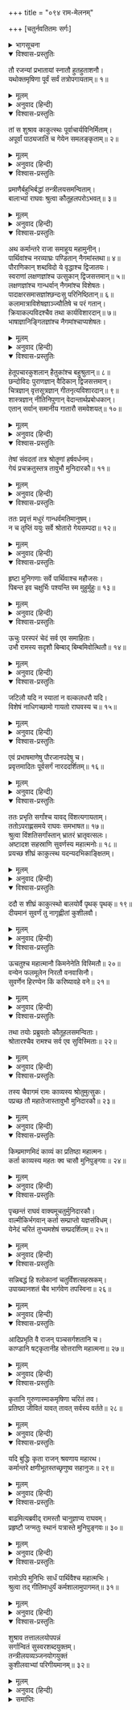 +++
title = "०९४ राम-मेलनम्"

+++
[चतुर्नवतितमः सर्गः]



<details><summary>भागसूचना</summary>

94. लव-कुशद्वारा रामायण-काव्यका गान तथा श्रीरामका उसे भरी सभामें सुनना
</details>

<details open><summary>विश्वास-प्रस्तुतिः</summary>

तौ रजन्यां प्रभातायां स्नातौ हुतहुताशनौ।  
यथोक्तमृषिणा पूर्वं सर्वं तत्रोपगायताम्॥ १॥
</details>

<details><summary>मूलम्</summary>

तौ रजन्यां प्रभातायां स्नातौ हुतहुताशनौ।  
यथोक्तमृषिणा पूर्वं सर्वं तत्रोपगायताम्॥ १॥
</details>

<details><summary>अनुवाद (हिन्दी)</summary>

रात बीतनेपर जब सबेरा हुआ, तब स्नान-संध्याके पश्चात् समिधा-होमका कार्य पूरा करके वे दोनों भाई ऋषिके बताये अनुसार वहाँ सम्पूर्ण रामायणका गान करने लगे॥ १॥
</details>

<details open><summary>विश्वास-प्रस्तुतिः</summary>

तां स शुश्राव काकुत्स्थः पूर्वाचार्यविनिर्मिताम्।  
अपूर्वां पाठ्यजातिं च गेयेन समलङ्कृताम्॥ २॥
</details>

<details><summary>मूलम्</summary>

तां स शुश्राव काकुत्स्थः पूर्वाचार्यविनिर्मिताम्।  
अपूर्वां पाठ्यजातिं च गेयेन समलङ्कृताम्॥ २॥
</details>

<details><summary>अनुवाद (हिन्दी)</summary>

श्रीरघुनाथजीने भी वह गान सुना, जो पूर्ववर्ती आचार्योंके बताये हुए नियमोंके अनुकूल था। संगीतकी विशेषताओंसे युक्त स्वरोंके अलापनेकी अपूर्व शैली थी॥ २॥
</details>

<details open><summary>विश्वास-प्रस्तुतिः</summary>

प्रमाणैर्बहुभिर्बद्धां तन्त्रीलयसमन्विताम्।  
बालाभ्यां राघवः श्रुत्वा कौतूहलपरोऽभवत्॥ ३॥
</details>

<details><summary>मूलम्</summary>

प्रमाणैर्बहुभिर्बद्धां तन्त्रीलयसमन्विताम्।  
बालाभ्यां राघवः श्रुत्वा कौतूहलपरोऽभवत्॥ ३॥
</details>

<details><summary>अनुवाद (हिन्दी)</summary>

बहुसंख्यक प्रमाणों—ध्वनिपरिच्छेदके साधनभूत द्रुत, मध्य और विलम्बित—इन तीनोंकी आवृत्तियों अथवा सप्तविध स्वरोंके भेदकी सिद्धिके लिये बने हुए स्थानोंसे बँधा और वीणाकी लयसे मिलता हुआ उन दोनों बालकोंका वह मधुर गान सुनकर श्रीरामचन्द्रजीको बड़ा कौतूहल हुआ॥ ३॥
</details>

<details open><summary>विश्वास-प्रस्तुतिः</summary>

अथ कर्मान्तरे राजा समाहूय महामुनीन्।  
पार्थिवांश्च नरव्याघ्रः पण्डितान् नैगमांस्तथा॥ ४॥  
पौराणिकान् शब्दविदो ये वृद्धाश्च द्विजातयः।  
स्वराणां लक्षणज्ञांश्च उत्सुकान् द्विजसत्तमान्॥ ५॥  
लक्षणज्ञांश्च गान्धर्वान् नैगमांश्च विशेषतः।  
पादाक्षरसमासज्ञांश्छन्दःसु परिनिष्ठितान्॥ ६॥  
कलामात्राविशेषज्ञाञ्‍‍ज्यौतिषे च परं गतान्।  
क्रियाकल्पविदश्चैव तथा कार्यविशारदान्॥ ७॥  
भाषाज्ञानिङ्गितज्ञांश्च नैगमांश्चाप्यशेषतः।
</details>

<details><summary>मूलम्</summary>

अथ कर्मान्तरे राजा समाहूय महामुनीन्।  
पार्थिवांश्च नरव्याघ्रः पण्डितान् नैगमांस्तथा॥ ४॥  
पौराणिकान् शब्दविदो ये वृद्धाश्च द्विजातयः।  
स्वराणां लक्षणज्ञांश्च उत्सुकान् द्विजसत्तमान्॥ ५॥  
लक्षणज्ञांश्च गान्धर्वान् नैगमांश्च विशेषतः।  
पादाक्षरसमासज्ञांश्छन्दःसु परिनिष्ठितान्॥ ६॥  
कलामात्राविशेषज्ञाञ्‍‍ज्यौतिषे च परं गतान्।  
क्रियाकल्पविदश्चैव तथा कार्यविशारदान्॥ ७॥  
भाषाज्ञानिङ्गितज्ञांश्च नैगमांश्चाप्यशेषतः।
</details>

<details><summary>अनुवाद (हिन्दी)</summary>

तदनन्तर पुरुषसिंह राजा श्रीरामने कर्मानुष्ठानसे अवकाश मिलनेपर बड़े-बड़े मुनियों, राजाओं, वेदवेत्ता पण्डितों, पौराणिकों, वैयाकरणों, बड़े-बूढ़े ब्राह्मणों, स्वरों और लक्षणोंके ज्ञाताओं, गीत सुननेके लिये उत्सुक द्विजों, सामुद्रिक लक्षणों तथा संगीत-विद्याके जानकारों, विशेषतः निगमागमके विद्वानों अथवा पुरवासियों, भिन्न-भिन्न छन्दोंके चरणों, उनके गुरु-लघु अक्षरों तथा उनके सम्बन्धोंका ज्ञान रखनेवाले पण्डितों, वैदिक छन्दोंके परिनिष्ठित विद्वानों, स्वरोंकी ह्रस्व, दीर्घ आदि मात्राओंके विशेषज्ञों, ज्योतिष विद्याके पारंगत पण्डितों, कर्मकाण्डियों, कार्यकुशल पुरुषों, विभिन्न भाषाओं और चेष्टा तथा संकेतोंको समझनेवाले पुरुषों एवं सारे महाजनोंको बुलवाया॥ ४—७ १/२॥
</details>

<details open><summary>विश्वास-प्रस्तुतिः</summary>

हेतूपचारकुशलान् हैतुकांश्च बहुश्रुतान्॥ ८॥  
छन्दोविदः पुराणज्ञान् वैदिकान् द्विजसत्तमान्।  
चित्रज्ञान् वृत्तसूत्रज्ञान् गीतनृत्यविशारदान्॥ ९॥  
शास्त्रज्ञान् नीतिनिपुणान् वेदान्तार्थप्रबोधकान्।  
एतान् सर्वान् समानीय गातारौ समवेशयत्॥ १०॥
</details>

<details><summary>मूलम्</summary>

हेतूपचारकुशलान् हैतुकांश्च बहुश्रुतान्॥ ८॥  
छन्दोविदः पुराणज्ञान् वैदिकान् द्विजसत्तमान्।  
चित्रज्ञान् वृत्तसूत्रज्ञान् गीतनृत्यविशारदान्॥ ९॥  
शास्त्रज्ञान् नीतिनिपुणान् वेदान्तार्थप्रबोधकान्।  
एतान् सर्वान् समानीय गातारौ समवेशयत्॥ १०॥
</details>

<details><summary>अनुवाद (हिन्दी)</summary>

इतना ही नहीं, तर्कके प्रयोगमें निपुण नैयायिकों, युक्तिवादी एवं बहुज्ञ विद्वानों, छन्दों, पुराणों और वेदोंके ज्ञाता द्विजवरों, चित्रकलाके जानकारों, धर्मशास्त्रके अनुकूल सदाचारके ज्ञाताओं, दर्शन एवं कल्पसूत्रके विद्वानों, नृत्य और गीतमें प्रवीण पुरुषों, विभिन्नशास्त्रोंके ज्ञाताओं, नीति-निपुण पुरुषों तथा वेदान्तके अर्थको प्रकाशित करनेवाले ब्रह्मवेत्ताओंको भी वहाँ बुलवाया। इन सबको एकत्र करके भगवान् श्रीरामने रामायण-गान करनेवाले उन दोनों बालकोंको सभामें बुलाकर बिठाया॥ ८—१०॥
</details>

<details open><summary>विश्वास-प्रस्तुतिः</summary>

तेषां संवदतां तत्र श्रोतॄणां हर्षवर्धनम्।  
गेयं प्रचक्रतुस्तत्र तावुभौ मुनिदारकौ॥ ११॥
</details>

<details><summary>मूलम्</summary>

तेषां संवदतां तत्र श्रोतॄणां हर्षवर्धनम्।  
गेयं प्रचक्रतुस्तत्र तावुभौ मुनिदारकौ॥ ११॥
</details>

<details><summary>अनुवाद (हिन्दी)</summary>

सभासदोंमें श्रोताओंका हर्ष बढ़ानेवाली बातें होने लगीं। उसी समय दोनों मुनिकुमारोंने गाना आरम्भ किया॥ ११॥
</details>

<details open><summary>विश्वास-प्रस्तुतिः</summary>

ततः प्रवृत्तं मधुरं गान्धर्वमतिमानुषम्।  
न च तृप्तिं ययुः सर्वे श्रोतारो गेयसम्पदा॥ १२॥
</details>

<details><summary>मूलम्</summary>

ततः प्रवृत्तं मधुरं गान्धर्वमतिमानुषम्।  
न च तृप्तिं ययुः सर्वे श्रोतारो गेयसम्पदा॥ १२॥
</details>

<details><summary>अनुवाद (हिन्दी)</summary>

फिर तो मधुर संगीतका तार बँध गया। बड़ा अलौकिक गान था। गेय वस्तुकी विशेषताओंके कारण सभी श्रोता मुग्ध होकर सुनने लगे। किसीको तृप्ति नहीं होती थी॥ १२॥
</details>

<details open><summary>विश्वास-प्रस्तुतिः</summary>

हृष्टा मुनिगणाः सर्वे पार्थिवाश्च महौजसः।  
पिबन्त इव चक्षुर्भिः पश्यन्ति स्म मुहुर्मुहुः॥ १३॥
</details>

<details><summary>मूलम्</summary>

हृष्टा मुनिगणाः सर्वे पार्थिवाश्च महौजसः।  
पिबन्त इव चक्षुर्भिः पश्यन्ति स्म मुहुर्मुहुः॥ १३॥
</details>

<details><summary>अनुवाद (हिन्दी)</summary>

मुनियोंके समुदाय और महापराक्रमी भूपाल सभी आनन्दमग्न होकर उन दोनोंकी ओर बारम्बार इस तरह देख रहे थे, मानो उनकी रूपमाधुरीको नेत्रोंसे पी रहे हैं॥ १३॥
</details>

<details open><summary>विश्वास-प्रस्तुतिः</summary>

ऊचुः परस्परं चेदं सर्व एव समाहिताः।  
उभौ रामस्य सदृशौ बिम्बाद् बिम्बमिवोत्थितौ॥ १४॥
</details>

<details><summary>मूलम्</summary>

ऊचुः परस्परं चेदं सर्व एव समाहिताः।  
उभौ रामस्य सदृशौ बिम्बाद् बिम्बमिवोत्थितौ॥ १४॥
</details>

<details><summary>अनुवाद (हिन्दी)</summary>

वे सब एकाग्रचित्त हो परस्पर इस प्रकार कहने लगे—‘इन दोनों कुमारोंकी आकृति श्रीरामचन्द्रजीसे बिलकुल मिलती-जुलती है। ये बिम्बसे प्रकट हुए प्रतिबिम्बके समान जान पड़ते हैं॥ १४॥
</details>

<details open><summary>विश्वास-प्रस्तुतिः</summary>

जटिलौ यदि न स्यातां न वल्कलधरौ यदि।  
विशेषं नाधिगच्छामो गायतो राघवस्य च॥ १५॥
</details>

<details><summary>मूलम्</summary>

जटिलौ यदि न स्यातां न वल्कलधरौ यदि।  
विशेषं नाधिगच्छामो गायतो राघवस्य च॥ १५॥
</details>

<details><summary>अनुवाद (हिन्दी)</summary>

‘यदि इनके सिरपर जटा न होती और ये वल्कल न पहने होते तो हमें श्रीरामचन्द्रजीमें तथा गान करनेवाले इन दोनों कुमारोंमें कोई अन्तर नहीं दिखायी देता’॥ १५॥
</details>

<details open><summary>विश्वास-प्रस्तुतिः</summary>

एवं प्रभाषमाणेषु पौरजानपदेषु च।  
प्रवृत्तमादितः पूर्वसर्गं नारददर्शितम्॥ १६॥
</details>

<details><summary>मूलम्</summary>

एवं प्रभाषमाणेषु पौरजानपदेषु च।  
प्रवृत्तमादितः पूर्वसर्गं नारददर्शितम्॥ १६॥
</details>

<details><summary>अनुवाद (हिन्दी)</summary>

नगर और जनपदमें निवास करनेवाले मनुष्य जब इस प्रकार बातें कर रहे थे, उसी समय नारदजीके द्वारा प्रदर्शित प्रथम सर्ग—मूल-रामायणका आरम्भसे ही गान प्रारम्भ हुआ॥ १६॥
</details>

<details open><summary>विश्वास-प्रस्तुतिः</summary>

ततः प्रभृति सर्गांश्च यावद् विंशत्यगायताम्।  
ततोऽपराह्णसमये राघवः समभाषत॥ १७॥  
श्रुत्वा विंशतिसर्गांस्तान् भ्रातरं भ्रातृवत्सलः।  
अष्टादश सहस्राणि सुवर्णस्य महात्मनोः॥ १८॥  
प्रयच्छ शीघ्रं काकुत्स्थ यदन्यदभिकाङ्क्षितम्।
</details>

<details><summary>मूलम्</summary>

ततः प्रभृति सर्गांश्च यावद् विंशत्यगायताम्।  
ततोऽपराह्णसमये राघवः समभाषत॥ १७॥  
श्रुत्वा विंशतिसर्गांस्तान् भ्रातरं भ्रातृवत्सलः।  
अष्टादश सहस्राणि सुवर्णस्य महात्मनोः॥ १८॥  
प्रयच्छ शीघ्रं काकुत्स्थ यदन्यदभिकाङ्क्षितम्।
</details>

<details><summary>अनुवाद (हिन्दी)</summary>

वहाँसे लेकर बीस सर्गोंतकका उन्होंने गान किया। तत्पश्चात् अपराह्णका समय हो गया। उतनी देरमें बीस सर्गोंका गान सुनकर भ्रातृवत्सल श्रीरघुनाथजीने भाई भरतसे कहा—‘काकुत्स्थ! तुम इन दोनों महात्मा बालकोंको अठारह हजार स्वर्ण-मुद्राएँ पुरस्कारके रूपमें शीघ्र प्रदान करो। इसके सिवा यदि और किसी वस्तुके लिये इनकी इच्छा हो तो उसे भी शीघ्र ही दे दो’॥ १७-१८ १/२॥
</details>

<details open><summary>विश्वास-प्रस्तुतिः</summary>

ददौ स शीघ्रं काकुत्स्थो बालयोर्वै पृथक् पृथक्॥ १९॥  
दीयमानं सुवर्णं तु नागृह्णीतां कुशीलवौ।
</details>

<details><summary>मूलम्</summary>

ददौ स शीघ्रं काकुत्स्थो बालयोर्वै पृथक् पृथक्॥ १९॥  
दीयमानं सुवर्णं तु नागृह्णीतां कुशीलवौ।
</details>

<details><summary>अनुवाद (हिन्दी)</summary>

आज्ञा पाकर भरत शीघ्र ही उन दोनों बालकोंको अलग-अलग स्वर्ण-मुद्राएँ देने लगे; किंतु उस दिये जाते हुए सुवर्णको कुश और लवने नहीं ग्रहण किया॥ १९ १/२॥
</details>

<details open><summary>विश्वास-प्रस्तुतिः</summary>

ऊचतुश्च महात्मानौ किमनेनेति विस्मितौ॥ २०॥  
वन्येन फलमूलेन निरतौ वनवासिनौ।  
सुवर्णेन हिरण्येन किं करिष्यावहे वने॥ २१॥
</details>

<details><summary>मूलम्</summary>

ऊचतुश्च महात्मानौ किमनेनेति विस्मितौ॥ २०॥  
वन्येन फलमूलेन निरतौ वनवासिनौ।  
सुवर्णेन हिरण्येन किं करिष्यावहे वने॥ २१॥
</details>

<details><summary>अनुवाद (हिन्दी)</summary>

वे दोनों महामनस्वी बन्धु विस्मित होकर बोले—‘इस धनकी क्या आवश्यकता है। हम वनवासी हैं। जंगली फल-मूलसे जीवन-निर्वाह करते हैं। सोना-चाँदी वनमें ले जाकर क्या करेंगे?’॥ २०-२१॥
</details>

<details open><summary>विश्वास-प्रस्तुतिः</summary>

तथा तयोः प्रब्रुवतोः कौतूहलसमन्विताः।  
श्रोतारश्चैव रामश्च सर्व एव सुविस्मिताः॥ २२॥
</details>

<details><summary>मूलम्</summary>

तथा तयोः प्रब्रुवतोः कौतूहलसमन्विताः।  
श्रोतारश्चैव रामश्च सर्व एव सुविस्मिताः॥ २२॥
</details>

<details><summary>अनुवाद (हिन्दी)</summary>

उनके ऐसा कहनेपर सब श्रोताओंके मनमें बड़ा कौतूहल हुआ। श्रोता और श्रीराम सभी आश्चर्यचकित हो गये॥ २२॥
</details>

<details open><summary>विश्वास-प्रस्तुतिः</summary>

तस्य चैवागमं रामः काव्यस्य श्रोतुमुत्सुकः।  
पप्रच्छ तौ महातेजास्तावुभौ मुनिदारकौ॥ २३॥
</details>

<details><summary>मूलम्</summary>

तस्य चैवागमं रामः काव्यस्य श्रोतुमुत्सुकः।  
पप्रच्छ तौ महातेजास्तावुभौ मुनिदारकौ॥ २३॥
</details>

<details><summary>अनुवाद (हिन्दी)</summary>

तब श्रीरामचन्द्रजी यह सुननेके लिये उत्सुक हुए कि इस काव्यकी उपलब्धि कहाँसे हुई है। फिर उन महातेजस्वी रघुनाथजीने दोनों मुनिकुमारोंसे पूछा—॥
</details>

<details open><summary>विश्वास-प्रस्तुतिः</summary>

किम्प्रमाणमिदं काव्यं का प्रतिष्ठा महात्मनः।  
कर्ता काव्यस्य महतः क्व चासौ मुनिपुङ्गवः॥ २४॥
</details>

<details><summary>मूलम्</summary>

किम्प्रमाणमिदं काव्यं का प्रतिष्ठा महात्मनः।  
कर्ता काव्यस्य महतः क्व चासौ मुनिपुङ्गवः॥ २४॥
</details>

<details><summary>अनुवाद (हिन्दी)</summary>

‘इस महाकाव्यकी श्लोक-संख्या कितनी है? इसके रचयिता महात्मा कविका आवासस्थान कौन-सा है? इस महान् काव्यके कर्ता कौन मुनीश्वर हैं और वे कहाँ हैं?’॥ २४॥
</details>

<details open><summary>विश्वास-प्रस्तुतिः</summary>

पृच्छन्तं राघवं वाक्यमूचतुर्मुनिदारकौ।  
वाल्मीकिर्भगवान् कर्ता सम्प्राप्तो यज्ञसंविधम्।  
येनेदं चरितं तुभ्यमशेषं सम्प्रदर्शितम्॥ २५॥
</details>

<details><summary>मूलम्</summary>

पृच्छन्तं राघवं वाक्यमूचतुर्मुनिदारकौ।  
वाल्मीकिर्भगवान् कर्ता सम्प्राप्तो यज्ञसंविधम्।  
येनेदं चरितं तुभ्यमशेषं सम्प्रदर्शितम्॥ २५॥
</details>

<details><summary>अनुवाद (हिन्दी)</summary>

इस प्रकार पूछते हुए श्रीरघुनाथजीसे वे दोनों मुनिकुमार बोले—‘महाराज! जिस काव्यके द्वारा आपके इस सम्पूर्ण चरित्रका प्रदर्शन कराया गया है, उसके रचयिता भगवान् वाल्मीकि हैं और वे इस यज्ञस्थलमें पधारे हुए हैं॥ २५॥
</details>

<details open><summary>विश्वास-प्रस्तुतिः</summary>

सन्निबद्धं हि श्लोकानां चतुर्विंशत्सहस्रकम्।  
उपाख्यानशतं चैव भार्गवेण तपस्विना॥ २६॥
</details>

<details><summary>मूलम्</summary>

सन्निबद्धं हि श्लोकानां चतुर्विंशत्सहस्रकम्।  
उपाख्यानशतं चैव भार्गवेण तपस्विना॥ २६॥
</details>

<details><summary>अनुवाद (हिन्दी)</summary>

‘उन तपस्वी कविके बनाये हुए इस महाकाव्यमें चौबीस हजार श्लोक और एक सौ उपाख्यान हैं॥ २६॥
</details>

<details open><summary>विश्वास-प्रस्तुतिः</summary>

आदिप्रभृति वै राजन् पञ्चसर्गशतानि च।  
काण्डानि षट्कृतानीह सोत्तराणि महात्मना॥ २७॥
</details>

<details><summary>मूलम्</summary>

आदिप्रभृति वै राजन् पञ्चसर्गशतानि च।  
काण्डानि षट्कृतानीह सोत्तराणि महात्मना॥ २७॥
</details>

<details><summary>अनुवाद (हिन्दी)</summary>

‘राजन्! उन महात्माने आदिसे लेकर अन्ततक पाँच सौ सर्ग तथा छः काण्डोंका निर्माण किया है। इनके सिवा उन्होंने उत्तरकाण्डकी भी रचना की है॥ २७॥
</details>

<details open><summary>विश्वास-प्रस्तुतिः</summary>

कृतानि गुरुणास्माकमृषिणा चरितं तव।  
प्रतिष्ठा जीवितं यावत् तावत् सर्वस्य वर्तते॥ २८॥
</details>

<details><summary>मूलम्</summary>

कृतानि गुरुणास्माकमृषिणा चरितं तव।  
प्रतिष्ठा जीवितं यावत् तावत् सर्वस्य वर्तते॥ २८॥
</details>

<details><summary>अनुवाद (हिन्दी)</summary>

‘हमारे गुरु महर्षि वाल्मीकिने ही उन सबका निर्माण किया है। उन्हींने आपके चरित्रको महाकाव्यका रूप दिया है। इसमें आपके जीवनतककी सारी बातें आ गयी हैं॥ २८॥
</details>

<details open><summary>विश्वास-प्रस्तुतिः</summary>

यदि बुद्धिः कृता राजन् श्रवणाय महारथ।  
कर्मान्तरे क्षणीभूतस्तच्छृणुष्व सहानुजः॥ २९॥
</details>

<details><summary>मूलम्</summary>

यदि बुद्धिः कृता राजन् श्रवणाय महारथ।  
कर्मान्तरे क्षणीभूतस्तच्छृणुष्व सहानुजः॥ २९॥
</details>

<details><summary>अनुवाद (हिन्दी)</summary>

‘महारथी नरेश! यदि आपने इसे सुननेका विचार किया हो तो यज्ञ-कर्मसे अवकाश मिलनेपर इसके लिये निश्चित समय निकालिये और अपने भाइयोंके साथ बैठकर इसे नियमितरूपसे सुनिये’॥ २९॥
</details>

<details open><summary>विश्वास-प्रस्तुतिः</summary>

बाढमित्यब्रवीद् रामस्तौ चानुज्ञाप्य राघवम्।  
प्रहृष्टौ जग्मतुः स्थानं यत्रास्ते मुनिपुङ्गवः॥ ३०॥
</details>

<details><summary>मूलम्</summary>

बाढमित्यब्रवीद् रामस्तौ चानुज्ञाप्य राघवम्।  
प्रहृष्टौ जग्मतुः स्थानं यत्रास्ते मुनिपुङ्गवः॥ ३०॥
</details>

<details><summary>अनुवाद (हिन्दी)</summary>

‘तब श्रीरामचन्द्रजीने कहा—‘बहुत अच्छा। हम इस काव्यको सुनेंगे।’ तत्पश्चात् श्रीरघुनाथजीकी आज्ञा ले दोनों भाई कुश और लव प्रसन्नतापूर्वक उस स्थानपर गये, जहाँ मुनिवर वाल्मीकिजी ठहरे हुए थे॥ ३०॥
</details>

<details open><summary>विश्वास-प्रस्तुतिः</summary>

रामोऽपि मुनिभिः सार्धं पार्थिवैश्च महात्मभिः।  
श्रुत्वा तद् गीतिमाधुर्यं कर्मशालामुपागमत्॥ ३१॥
</details>

<details><summary>मूलम्</summary>

रामोऽपि मुनिभिः सार्धं पार्थिवैश्च महात्मभिः।  
श्रुत्वा तद् गीतिमाधुर्यं कर्मशालामुपागमत्॥ ३१॥
</details>

<details><summary>अनुवाद (हिन्दी)</summary>

श्रीरामचन्द्रजी भी महात्मा मुनियों और राजाओंके साथ उस मधुर संगीतको सुनकर कर्मशाला (यज्ञमण्डप) में चले गये॥ ३१॥
</details>

<details open><summary>विश्वास-प्रस्तुतिः</summary>

शुश्राव तत्ताललयोपपन्नं  
सर्गान्वितं सुस्वरशब्दयुक्तम्।  
तन्त्रीलयव्यञ्जनयोगयुक्तं  
कुशीलवाभ्यां परिगीयमानम्॥ ३२॥
</details>

<details><summary>मूलम्</summary>

शुश्राव तत्ताललयोपपन्नं  
सर्गान्वितं सुस्वरशब्दयुक्तम्।  
तन्त्रीलयव्यञ्जनयोगयुक्तं  
कुशीलवाभ्यां परिगीयमानम्॥ ३२॥
</details>

<details><summary>अनुवाद (हिन्दी)</summary>

इस प्रकार प्रथम दिन कतिपय सर्गोंसे युक्त सुन्दर स्वर एवं मधुर शब्दोंसे पूर्ण, ताल और लयसे सम्पन्न तथा वीणाके लयकी व्यञ्जनासे युक्त वह काव्यगान, जिसे कुश और लवने गाया था, श्रीरामने सुना॥ ३२॥
</details>

<details><summary>समाप्तिः</summary>

इत्यार्षे श्रीमद्रामायणे वाल्मीकीये आदिकाव्ये उत्तरकाण्डे चतुर्नवतितमः सर्गः॥ ९४॥  
इस प्रकार श्रीवाल्मीकिनिर्मित आर्षरामायण आदिकाव्यके उत्तरकाण्डमें चौरानबेवाँ सर्ग पूरा हुआ॥ ९४॥
</details>

